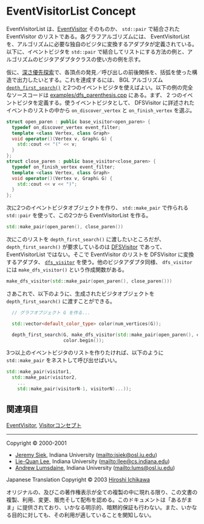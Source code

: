 # EventVisitorList Concept

EventVisitorList は、[EventVisitor](EventVisitor.md) そのものか、 `std::pair` で結合された EventVisitor のリストである。各グラフアルゴリズムには、 EventVisitorList を、アルゴリズムに必要な独自のビジタに変換するアダプタが定義されている。 以下に、イベントビジタを `std::pair` で結合してリストにする方法の例と、アルゴリズムのビジタアダプタクラスの使い方の例を示す。

仮に、[深さ優先探索](graph_theory_review.md#dfs-algorithm)で、各頂点の発見／呼び出しの前後関係を、括弧を使った構造で出力したいとする。これを達成するには、 BGL アルゴリズム [`depth_first_search()`](depth_first_search.md) と2つのイベントビジタを使えばよい。以下の例の完全なソースコードは [examples/dfs_parenthesis.cpp](examples/dfs_parenthesis.cpp.md) にある。まず、 2 つのイベントビジタを定義する。使うイベントビジタとして、 DFSVisitor に詳述されたイベントのリストの中から `on_discover_vertex` と `on_finish_vertex` を選ぶ。

```cpp
struct open_paren : public base_visitor<open_paren> {
  typedef on_discover_vertex event_filter;
  template <class Vertex, class Graph>
  void operator()(Vertex v, Graph& G) {
    std::cout << "(" << v;
  }
};
struct close_paren : public base_visitor<close_paren> {
  typedef on_finish_vertex event_filter;
  template <class Vertex, class Graph>
  void operator()(Vertex v, Graph& G) {
    std::cout << v << ")";
  }
};
```

次に2つのイベントビジタオブジェクトを作り、 `std::make_pair` で作られる `std::pair` を使って、この2つから EventVisitorList を作る。

```cpp
std::make_pair(open_paren(), close_paren())
```

次にこのリストを `depth_first_search()` に渡したいところだが、 `depth_first_search()` が要求しているのは [DFSVisitor](DFSVisitor.md) であって、 EventVisitorList ではない。そこで EventVisitor のリストを DFSVisitor に変換するアダプタ、 [`dfs_visitor`](dfs_visitor.md) を使う。他のビジタアダプタ同様、 `dfs_visitor` には `make_dfs_visitor()` という作成関数がある。

```cpp
make_dfs_visitor(std::make_pair(open_paren(), close_paren()))
```

さあこれで、以下のように、生成されたビジタオブジェクトを `depth_first_search()` に渡すことができる。

```cpp
  // グラフオブジェクト G を作る...

  std::vector<default_color_type> color(num_vertices(G));

  depth_first_search(G, make_dfs_visitor(std::make_pair(open_paren(), close_paren())),
                     color.begin());
```

3つ以上のイベントビジタのリストを作りたければ、以下のように `std::make_pair` をネストして呼び出せばいい。

```cpp
std::make_pair(visitor1,
  std::make_pair(visitor2,
    ...
    std::make_pair(visitorN-1, visitorN)...));
```


## 関連項目
[EventVisitor](EventVisitor.md), [Visitorコンセプト](visitor_concepts.md.nolink)


***
Copyright © 2000-2001

- [Jeremy Siek](http://www.boost.org/doc/libs/1_31_0/people/jeremy_siek.htm), Indiana University (<mailto:jsiek@osl.iu.edu>)
- [Lie-Quan Lee](http://www.boost.org/doc/libs/1_31_0/people/liequan_lee.htm), Indiana University (<mailto:llee@cs.indiana.edu>)
- [Andrew Lumsdaine](http://www.osl.iu.edu/~lums), Indiana University (<mailto:lums@osl.iu.edu>)

Japanese Translation Copyright © 2003 [Hiroshi Ichikawa](mailto:gimite@mx12.freecom.ne.jp)

オリジナルの、及びこの著作権表示が全ての複製の中に現れる限り、この文書の複製、利用、変更、販売そして配布を認める。このドキュメントは「あるがまま」に提供されており、いかなる明示的、暗黙的保証も行わない。また、いかなる目的に対しても、その利用が適していることを関知しない。


